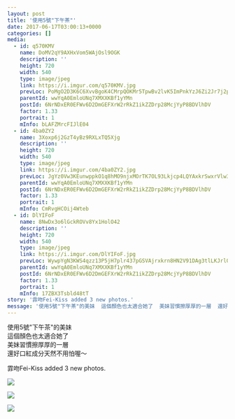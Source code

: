 ```yaml
---
layout: post
title: '使用5號"下午茶"' 
date: 2017-06-17T03:00:13+0000 
categories: [] 
media:
  - id: q570KMV
    name: DoMV2qY9AXHxVom5WAjOsl9OGK
    description: ''   
    height: 720
    width: 540
    type: image/jpeg
    link: https://i.imgur.com/q570KMV.jpg
    prevLoc: PoMgO2D3K6C6XvvBgoK4CMrpQOKMr5TpwBv2lvK5ImPnkYzJ6Zi2Jr7j2p28ulpOR069MqIMNRWJq5j9trYm43Rk0PizkPzEA4EgSwD8mYV8kEIzgQymq9NgU96kXK0q9EInorwXym1qFMPXm1YMRAUBzLjONMZMFr8A1VNNmDHk1L8EZ77wskjowMkolEtYLpV81KwQtBR96KkjYPcJGglngJY7CLoZVYXLP8F6BOX5M9EohOXWVgkW13SEwNw47XAG
    parentId: wwYqA0EmloUNq7XMXXKBf1yYMn
    postId: 6NrNDxER0EFWv6D2DmGEFXrW2rRkZ1ikZZDrp28McjYyP8BDVlhDV
    factor: 1.33
    portrait: 1
    mInfo: bLAFZMrcFIJlE04
  - id: 4ba0ZY2
    name: 3Xoxp6j2GzT4yBz9RXLxTQ5Xjg
    description: ''   
    height: 720
    width: 540
    type: image/jpeg
    link: https://i.imgur.com/4ba0ZY2.jpg
    prevLoc: JgYz0Vw3KEunwppkO1q8hMO9njxMOrTK7OL93Lkjcp4LQYAxkrSwxrVlw3wXIwyBzK1LJQF1E9J3Nm56tvg3nV0EBgHNkYvzB6MVcrX7mgWYyRIz39DX4ZwAtDVVkmWz4PumYDPKqBPkHY5QErmB80UJkD1KZRVQupNPyA55g0fXqQ58099vSY2nV4YpnVC59LDz80VkFX9D0p8MxPuyOA1Yl65xuAkrOlExR1iYvP3w57Y9CO1pDrRp9VSr3DNXPJ5J
    parentId: wwYqA0EmloUNq7XMXXKBf1yYMn
    postId: 6NrNDxER0EFWv6D2DmGEFXrW2rRkZ1ikZZDrp28McjYyP8BDVlhDV
    factor: 1.33
    portrait: 1
    mInfo: CmRvgHCOij4Wteb
  - id: DlYIFoF
    name: 8NwDx3o6lGckROVv8Yx1HolO42
    description: ''   
    height: 720
    width: 540
    type: image/jpeg
    link: https://i.imgur.com/DlYIFoF.jpg
    prevLoc: WywpYgN3KWS4qzz13P5jH7plr437pGSVAjrxkrn8HN2V91DAg3tlLKJrl0l1tqXJ0Yj97DtRwGk47rqLUw5LMZP60qfRx9zxv4rpUkL6DXy69LupXwZzm72ysgRKPQBo7Qho2LzKwk08cv0M8DAQm3cK7A1jq4rxhkxo7zqqZVtEpl7Xm22McZWOG4ZR3LTRqJOxDvYqfLBQwq7nrZf9K3OyBZVRt7kpmWD6mGfGzq33qv8jH4EAGxDAZyS9YzMN3y4L
    parentId: wwYqA0EmloUNq7XMXXKBf1yYMn
    postId: 6NrNDxER0EFWv6D2DmGEFXrW2rRkZ1ikZZDrp28McjYyP8BDVlhDV
    factor: 1.33
    portrait: 1
    mInfo: 17ZBX3Tsbld48tT
story: '霏吻Fei-Kiss added 3 new photos.'  
message: '使用5號"下午茶"的美妹  這個顏色也太適合她了  美妹習慣擦厚厚的一層  還好口紅成分天然不用怕喔～'  
---
```


使用5號"下午茶"的美妹  
這個顏色也太適合她了  
美妹習慣擦厚厚的一層  
還好口紅成分天然不用怕喔～
 
 
[//]: #story:
霏吻Fei-Kiss added 3 new photos.


[//]: #media:  
<a href="https://i.imgur.com/q570KMV.jpg"><img class="postImage" src="https://i.imgur.com/q570KMVh.jpg" />  
</a>    

<a href="https://i.imgur.com/4ba0ZY2.jpg"><img class="postImage" src="https://i.imgur.com/4ba0ZY2h.jpg" />  
</a>    

<a href="https://i.imgur.com/DlYIFoF.jpg"><img class="postImage" src="https://i.imgur.com/DlYIFoFh.jpg" />  
</a>   
